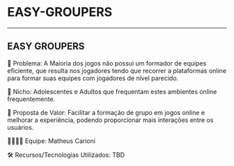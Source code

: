 # EASY-GROUPERS
-------------------
EASY GROUPERS
-------------------
🙁 Problema: A Maioria dos jogos não possui um formador de equipes eficiente, que resulta nos jogadores tendo que recorrer a plataformas online para formar suas equipes com jogadores de nível parecido.

🙂 Nicho: Adolescentes e Adultos que frequentam estes ambientes online frequentemente.

🎁 Proposta de Valor: Facilitar a formação de grupo em jogos online e melhorar a experiência, podendo proporcionar mais interações entre os usuários.

🧑‍💻👩‍💻 Equipe: Matheus Carioni

🛠️ Recursos/Tecnologias Utilizados: TBD
